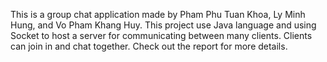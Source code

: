 This is a group chat application made by Pham Phu Tuan Khoa, Ly Minh Hung, and Vo Pham Khang Huy.
This project use Java language and using Socket to host a server for communicating between many clients.
Clients can join in and chat together.
Check out the report for more details.
